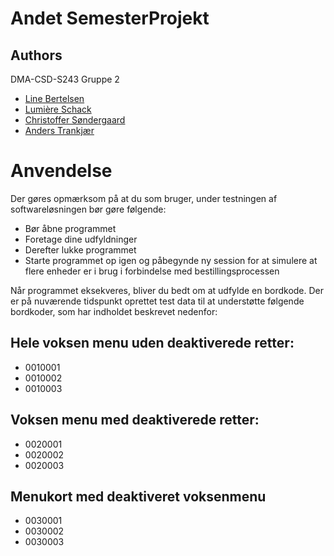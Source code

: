 # Andet SemesterProjekt


## Authors
DMA-CSD-S243 Gruppe 2
- [Line Bertelsen](https://github.com/Line-B-333)
- [Lumière Schack](https://github.com/LumiUCN)
- [Christoffer Søndergaard](https://github.com/ManifestManah)
- [Anders Trankjær](https://github.com/Anders-Have)


# Anvendelse
Der gøres opmærksom på at du som bruger, under testningen af softwareløsningen bør gøre følgende:
- Bør åbne programmet
- Foretage dine udfyldninger
- Derefter lukke programmet
- Starte programmet op igen og påbegynde ny session for at simulere at flere enheder er i brug i forbindelse med bestillingsprocessen

Når programmet eksekveres, bliver du bedt om at udfylde en bordkode.
Der er på nuværende tidspunkt oprettet test data til at understøtte følgende bordkoder, som har indholdet beskrevet nedenfor:

## Hele voksen menu uden deaktiverede retter:
- 0010001
- 0010002
- 0010003

## Voksen menu med deaktiverede retter:
- 0020001
- 0020002
- 0020003

## Menukort med deaktiveret voksenmenu
- 0030001
- 0030002
- 0030003

